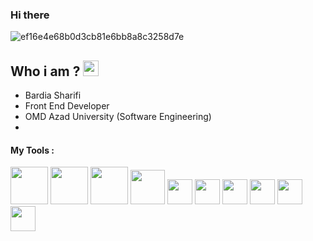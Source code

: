 ### Hi there
  
![ef16e4e68b0d3cb81e6bb8a8c3258d7e](https://github.com/imsharifix/imsharifix/assets/114331083/c13dc8e4-71d1-4e3f-b74c-1ac2ed2a9a31)


## Who i am ? <img width="25" height="25" src="https://em-content.zobj.net/source/apple/354/cowboy-hat-face_1f920.png">
- Bardia Sharifi
 - Front End Developer
 - OMD Azad University (Software Engineering)
 - 
#### My Tools :
<p>

<a href="#"><img  width="60" height="60" src="https://raw.githubusercontent.com/get-icon/geticon/fc0f660daee147afb4a56c64e12bde6486b73e39/icons/html-5.svg"></a>
<a href="#"><img  width="60" height="60" src="https://raw.githubusercontent.com/get-icon/geticon/fc0f660daee147afb4a56c64e12bde6486b73e39/icons/css-3.svg"></a>
<a href="#"><img  width="60" height="60" src="https://raw.githubusercontent.com/get-icon/geticon/fc0f660daee147afb4a56c64e12bde6486b73e39/icons/sass.svg"></a>
<a href="#"><img  width="55" height="55" src="https://raw.githubusercontent.com/get-icon/geticon/fc0f660daee147afb4a56c64e12bde6486b73e39/icons/bootstrap.svg"></a>
<a href="#"><img  width="40" height="40" src="https://raw.githubusercontent.com/get-icon/geticon/fc0f660daee147afb4a56c64e12bde6486b73e39/icons/tailwindcss-icon.svg"></a>
<a href="#"><img  width="40" height="40" src="https://raw.githubusercontent.com/get-icon/geticon/fc0f660daee147afb4a56c64e12bde6486b73e39/icons/javascript.svg"></a>
<a href="#"><img  width="40" height="40" src="https://raw.githubusercontent.com/get-icon/geticon/fc0f660daee147afb4a56c64e12bde6486b73e39/icons/c.svg"></a>
<a href="#"><img  width="40" height="40" src="https://raw.githubusercontent.com/get-icon/geticon/fc0f660daee147afb4a56c64e12bde6486b73e39/icons/figma.svg"></a>
<a href="#"><img  width="40" height="40" src="https://raw.githubusercontent.com/get-icon/geticon/fc0f660daee147afb4a56c64e12bde6486b73e39/icons/bash.svg"></a>
<a href="#"><img  width="40" height="40" src="https://raw.githubusercontent.com/get-icon/geticon/fc0f660daee147afb4a56c64e12bde6486b73e39/icons/opensource.svg"></a>
</p>
